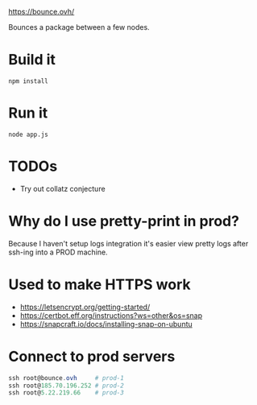 https://bounce.ovh/

Bounces a package between a few nodes.

# Build it
```
npm install
```

# Run it
```
node app.js
```

# TODOs
- Try out collatz conjecture

# Why do I use pretty-print in prod?
Because I haven't setup logs integration it's easier view pretty logs after ssh-ing into a PROD machine.

# Used to make HTTPS work
- https://letsencrypt.org/getting-started/
- https://certbot.eff.org/instructions?ws=other&os=snap
- https://snapcraft.io/docs/installing-snap-on-ubuntu

# Connect to prod servers
```PowerShell
ssh root@bounce.ovh     # prod-1
ssh root@185.70.196.252 # prod-2
ssh root@5.22.219.66    # prod-3
```
